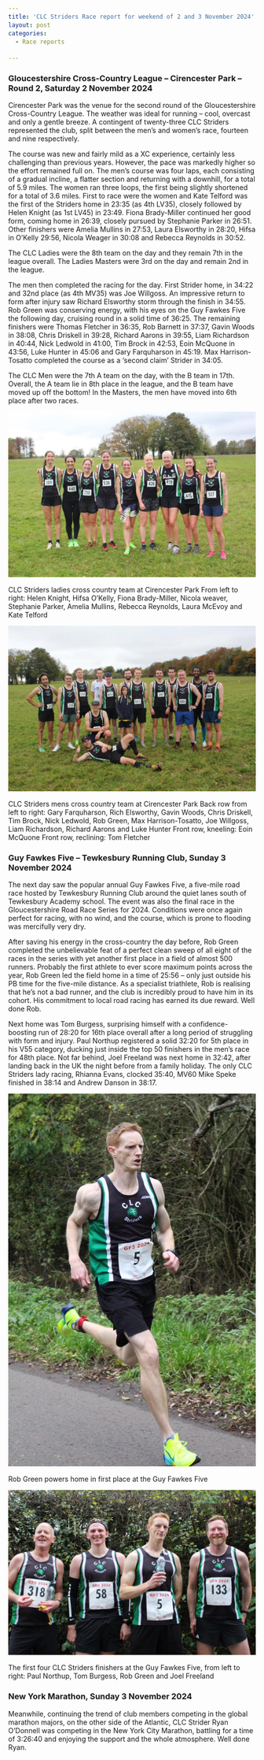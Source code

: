 ```yaml
---
title: 'CLC Striders Race report for weekend of 2 and 3 November 2024'
layout: post
categories:
  - Race reports

---
```


### Gloucestershire Cross-Country League – Cirencester Park – Round 2, Saturday 2 November 2024

Cirencester Park was the venue for the second round of the Gloucestershire Cross-Country League. The weather was ideal for running – cool, overcast and only a gentle breeze.  A contingent of twenty-three CLC Striders represented the club, split between the men’s and women’s race, fourteen and nine respectively.

The course was new and fairly mild as a XC experience, certainly less challenging than previous years.  However, the pace was markedly higher so the effort remained full on. The men’s course was four laps, each consisting of a gradual incline, a flatter section and returning with a downhill, for a total of 5.9 miles. The women ran three loops, the first being slightly shortened for a total of 3.6 miles. 
First to race were the women and Kate Telford was the first of the Striders home in 23:35 (as 4th LV35), closely followed by Helen Knight (as 1st LV45) in 23:49. Fiona Brady-Miller continued her good form, coming home in 26:39, closely pursued by Stephanie Parker in 26:51. Other finishers were Amelia Mullins in 27:53, Laura Elsworthy in 28:20, Hifsa in O’Kelly 29:56, Nicola Weager in 30:08 and Rebecca Reynolds in 30:52.

The CLC Ladies were the 8th team on the day and they remain 7th in the league overall. The Ladies Masters were 3rd on the day and remain 2nd in the league.

The men then completed the racing for the day. First Strider home, in 34:22 and 32nd place (as 4th MV35) was Joe Willgoss. An impressive return to form after injury saw Richard Elsworthy storm through the finish in 34:55. Rob Green was conserving energy, with his eyes on the Guy Fawkes Five the following day, cruising round in a solid time of 36:25. The remaining finishers were Thomas Fletcher in 36:35, Rob Barnett in 37:37, Gavin Woods in 38:08, Chris Driskell in 39:28, Richard Aarons in 39:55, Liam Richardson in 40:44, Nick Ledwold in 41:00, Tim Brock in 42:53, Eoin McQuone in 43:56, Luke Hunter in 45:06 and Gary Farquharson in 45:19. Max Harrison-Tosatto completed the course as a ‘second claim’ Strider in 34:05.

The CLC Men were the 7th A team on the day, with the B team in 17th. Overall, the A team lie in 8th place in the league, and the B team have moved up off the bottom! In the Masters, the men have moved into 6th place after two races.

![Gloucestershire XC Cirencester ladies](/images/2024/11/2024-11-05-Cirencester-XC-ladies.jpg "Gloucestershire XC Cirencester ladies")

CLC Striders ladies cross country team at Cirencester Park
From left to right: Helen Knight, Hifsa O’Kelly, Fiona Brady-Miller, Nicola weaver, Stephanie Parker, Amelia Mullins, Rebecca Reynolds, Laura McEvoy and Kate Telford

![Gloucestershire XC Cirencester mens](/images/2024/11/2024-11-05-Cirencester-XC-mens.jpg "Gloucestershire XC Cirencester mens")

CLC Striders mens cross country team at Cirencester Park 
Back row from left to right: Gary Farquharson, Rich Elsworthy, Gavin Woods, Chris Driskell, Tim Brock, Nick Ledwold, Rob Green, Max Harrison-Tosatto, Joe Willgoss, Liam Richardson, Richard Aarons and Luke Hunter
Front row, kneeling: Eoin McQuone 
Front row, reclining: Tom Fletcher


### Guy Fawkes Five – Tewkesbury Running Club, Sunday 3 November 2024

The next day saw the popular annual Guy Fawkes Five, a five-mile road race hosted by Tewkesbury Running Club around the quiet lanes south of Tewkesbury Academy school. The event was also the final race in the Gloucestershire Road Race Series for 2024. Conditions were once again perfect for racing, with no wind, and the course, which is prone to flooding was mercifully very dry.

After saving his energy in the cross-country the day before, Rob Green completed the unbelievable feat of a perfect clean sweep of all eight of the races in the series with yet another first place in a field of almost 500 runners. Probably the first athlete to ever score maximum points across the year, Rob Green led the field home in a time of 25:56 – only just outside his PB time for the five-mile distance. As a specialist triathlete, Rob is realising that he’s not a bad runner, and the club is incredibly proud to have him in its cohort. His commitment to local road racing has earned its due reward. Well done Rob.

Next home was Tom Burgess, surprising himself with a confidence-boosting run of 28:20 for 16th place overall after a long period of struggling with form and injury. Paul Northup registered a solid 32:20 for 5th place in his V55 category, ducking just inside the top 50 finishers in the men’s race for 48th place. Not far behind, Joel Freeland was next home in 32:42, after landing back in the UK the night before from a family holiday. The only CLC Striders lady racing, Rhianna Evans, clocked 35:40, MV60 Mike Speke finished in 38:14 and Andrew Danson in 38:17.

![GF5](/images/2024/11/2024-11-05-GF5.jpg "GF5 RG")

Rob Green powers home in first place at the Guy Fawkes Five

![GF5](/images/2024/11/2024-11-05-GF5-2.jpg "GF5")

The first four CLC Striders finishers at the Guy Fawkes Five, from left to right: Paul Northup, Tom Burgess, Rob Green and Joel Freeland

### New York Marathon, Sunday 3 November 2024

Meanwhile, continuing the trend of club  members competing in the global marathon majors, on the other side of the Atlantic, CLC Strider Ryan O’Donnell was competing in the New York City Marathon, battling for a time of 3:26:40 and enjoying the support and the whole atmosphere. Well done Ryan.
